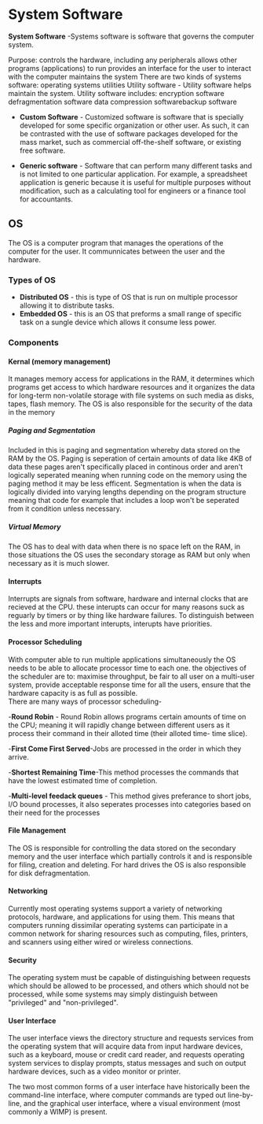# System Software
**System Software** -Systems software is software that governs the computer system. 

Purpose:
controls the hardware, including any peripherals allows other programs (applications) to run provides an interface for the user to interact with the computer maintains the system There are two kinds of systems software: operating systems utilities Utility software - Utility software helps maintain the system. Utility software includes: encryption software defragmentation software data compression softwarebackup software

- **Custom Software** - Customized software  is software that is specially developed for some specific organization or other user. As such, it can be contrasted with the use of software packages developed for the mass market,  such as commercial off-the-shelf software, or existing free software.

- **Generic software** - Software that can perform many different tasks and is not limited to one particular application. For example, a spreadsheet application is generic because it is useful for multiple purposes without modification, such as a calculating tool for engineers or a finance tool for accountants.

## OS
The OS is a computer program that manages the operations of the computer for the user. It communnicates between the user and the hardware.
### Types of OS
- **Distributed OS** - this is type of OS that is run on multiple processor allowing it to distribute tasks.
- **Embedded OS** - this is an OS that preforms a small range of specific task on a sungle device which allows it consume less power.
### Components
#### Kernal (memory management)
It manages memory access for applications in the RAM, it determines which programs get access to which hardware resources and it organizes the data for long-term non-volatile storage with file systems on such media as disks, tapes, flash memory. The OS is also responsible for the security of the data in the memory
##### Paging and Segmentation
Included in this is paging and segmentation whereby data stored on the RAM by the OS. Paging is seperation of certain amounts of data like 4KB of data these pages aren't specifically placed in continous order and aren't logically seperated meaning when running code on the memory using the paging method it may be less efficent. Segmentation is when the data is logically divided into varying lengths depending on the program structure meaning that code for example that includes a loop won't be seperated from it condition unless necessary. 
##### Virtual Memory
The OS has to deal with data when there is no space left on the RAM, in those situations the OS uses the secondary storage as RAM but only when necessary as it is much slower. 
#### Interrupts
Interrupts are signals from software, hardware and internal clocks that are recieved at the CPU. these interupts can occur for many reasons suck as reguarly by timers or by thing like hardware failures. To distinguish between the less and more important interupts, interupts have priorities.
#### Processor Scheduling
With computer able to run multiple applications simultaneously the OS needs to be able to allocate processor time to each one. the objectives of the scheduler are to: maximise throughput, be fair to all user on a multi-user system, provide acceptable response time for all the users, ensure that the hardware capacity is as full as possible.
<Br>
There are many ways of processor scheduling-
  
-**Round Robin** - Round Robin allows programs certain amounts of time on the CPU; meaning it will rapidly change between different users as it process their command in their alloted time (their alloted time- time slice).
  
-**First Come First Served**-Jobs are processed in the order in which they arrive.
  
-**Shortest Remaining Time**-This method processes the commands that have the lowest estimated time of completion.
  
-**Multi-level feedack queues** - This method gives preferance to short jobs, I/O bound processes, it also seperates processes into categories based on their need for the processes

#### File Management 
The OS is responsible for controlling the data stored on the secondary memory and the user interface which partially controls it and is responsible for filing, creation and deleting. For hard drives the OS is also responsible for disk defragmentation.
#### Networking
Currently most operating systems support a variety of networking protocols, hardware, and applications for using them. This means that computers running dissimilar operating systems can participate in a common network for sharing resources such as computing, files, printers, and scanners using either wired or wireless connections. 
#### Security
The operating system must be capable of distinguishing between requests which should be allowed to be processed, and others which should not be processed, while some systems may simply distinguish between "privileged" and "non-privileged".
#### User Interface
The user interface views the directory structure and requests services from the operating system that will acquire data from input hardware devices, such as a keyboard, mouse or credit card reader, and requests operating system services to display prompts, status messages and such on output hardware devices, such as a video monitor or printer. 

The two most common forms of a user interface have historically been the command-line interface, where computer commands are typed out line-by-line, and the graphical user interface, where a visual environment (most commonly a WIMP) is present.


